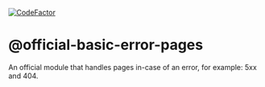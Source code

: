 [![CodeFactor](https://www.codefactor.io/repository/github/elastic-pipeline/official-basic-error-pages/badge)](https://www.codefactor.io/repository/github/elastic-pipeline/official-basic-error-pages)
# @official-basic-error-pages
An official module that handles pages in-case of an error, for example: 5xx and 404. 
